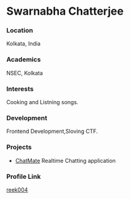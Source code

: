 # Swarnabha Chatterjee

### Location

Kolkata, India

### Academics

NSEC, Kolkata

### Interests

Cooking and Listning songs.

### Development

Frontend Development,Sloving CTF.

### Projects

- [ChatMate](https://github.com/reek004/CodeClause_ChatMate) 
Realtime Chatting application
### Profile Link

[reek004](https://github.com/reek004)
